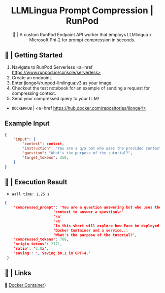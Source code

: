 <div align="center">

<h1>LLMLingua Prompt Compression | RunPod</h1>

🚀 | A custom RunPod Endpoint API worker that employs LLMlingua x Microsoft Phi-2 for prompt compression in seconds.
</div>

## 📖 | Getting Started

1. Navigate to RunPod Serverless <a=href https://www.runpod.io/console/serverless>
2. Create an endpoint.
3. Enter jlonge4/runpod-llmlingua:v3 as your image.
4. Checkout the test notebook for an example of sending a request for compressing context.
5. Send your compressed query to your LLM!

- `DOCKERHUB` | <a=href https://hub.docker.com/repositories/jlonge4>


## Example Input

```json
{
    "input": {
        "context": context,
        "instruction": "You are a q/a bot who uses the provided context to answer a question",
        "question": "What's the purpose of the tutorial?",
        "target_tokens": 350,
    }
}
```

## 🚀 | Execution Result

- `Wall time: 1.25 s`
```json
{
    'compressed_prompt': 'You are a question answering bot who uses the provided '
                      'context to answer a question\n'
                      '\n'
                      '\n'
                      'In this short will explore how Face be deployed in a '
                      'Docker Container and a service...
                      'What's the purpose of the tutorial?',
    'compressed_tokens': 788,
    'origin_tokens': 2171,
    'ratio': '2.8x',
    'saving': ', Saving $0.1 in GPT-4.'
 }
```

## 🔗 | Links

🐳 [Docker Container](https://hub.docker.com/layers/jlonge4/runpod-llmlingua/v3/images/sha256-ead98c5fbf86c858fb75d50b27ba3d4ed91d904dee5c675c9e48dc2550f0f6c2?context=repo))
